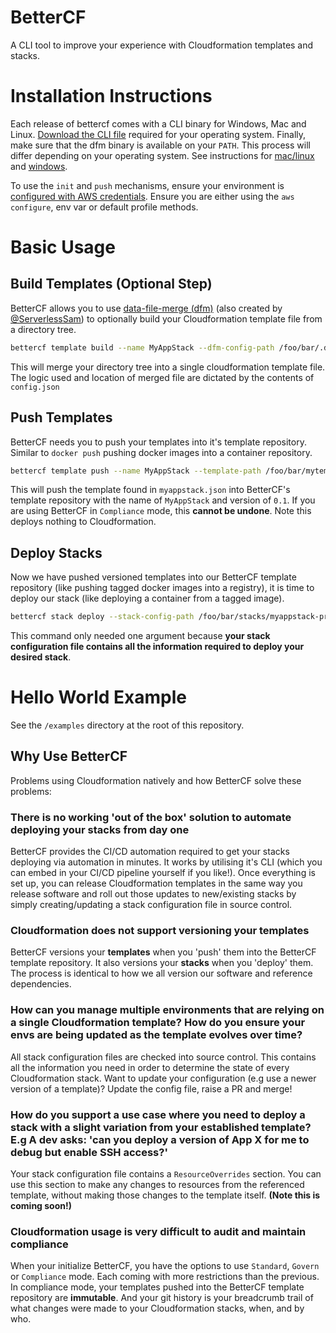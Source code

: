 # BetterCF

A CLI tool to improve your experience with Cloudformation templates and stacks.

# Installation Instructions

Each release of bettercf comes with a CLI binary for Windows, Mac and Linux. [Download the CLI file](https://github.com/ServerlessSam/bettercf/releases) required for your operating system. Finally, make sure that the dfm binary is available on your `PATH`. This process will differ depending on your operating system. See instructions for [mac/linux](https://stackoverflow.com/questions/14637979/how-to-permanently-set-path-on-linux-unix) and [windows](https://stackoverflow.com/questions/1618280/where-can-i-set-path-to-make-exe-on-windows).

To use the `init` and `push` mechanisms, ensure your environment is [configured with AWS credentials](https://boto3.amazonaws.com/v1/documentation/api/latest/guide/credentials.html). Ensure you are either using the `aws configure`, env var or default profile methods.

# Basic Usage

## Build Templates (Optional Step)
BetterCF allows you to use [data-file-merge (dfm)](https://github.com/ServerlessSam/data-file-merge) (also created by [@ServerlessSam](https://github.com/ServerlessSam)) to optionally build your Cloudformation template file from a directory tree.

```bash
bettercf template build --name MyAppStack --dfm-config-path /foo/bar/.dfm/config.json --dfm-root-path /foo/bar/mytemplates 
```
This will merge your directory tree into a single cloudformation template file. The logic used and location of merged file are dictated by the contents of `config.json`

## Push Templates
BetterCF needs you to push your templates into it's template repository. Similar to `docker push` pushing docker images into a container repository.

```bash
bettercf template push --name MyAppStack --template-path /foo/bar/mytemplates/myappstack.json --template-version 0.1
```

This will push the template found in `myappstack.json` into BetterCF's template repository with the name of `MyAppStack` and version of `0.1`. If you are using BetterCF in `Compliance` mode, this **cannot be undone**. Note this deploys nothing to Cloudformation.

## Deploy Stacks
Now we have pushed versioned templates into our BetterCF template repository (like pushing tagged docker images into a registry), it is time to deploy our stack (like deploying a container from a tagged image).

```bash
bettercf stack deploy --stack-config-path /foo/bar/stacks/myappstack-production.json
```

This command only needed one argument because **your stack configuration file contains all the information required to deploy your desired stack**.
# Hello World Example

See the `/examples` directory at the root of this repository.

## Why Use BetterCF

Problems using Cloudformation natively and how BetterCF solve these problems:
### There is no working 'out of the box' solution to automate deploying your stacks from day one

BetterCF provides the CI/CD automation required to get your stacks deploying via automation in minutes. It works by utilising it's CLI (which you can embed in your CI/CD pipeline yourself if you like!). Once everything is set up, you can release Cloudformation templates in the same way you release software and roll out those updates to new/existing stacks by simply creating/updating a stack configuration file in source control.
  
### Cloudformation does not support versioning your templates

BetterCF versions your **templates** when you 'push' them into the BetterCF template repository. It also versions your **stacks** when you 'deploy' them. The process is identical to how we all version our software and reference dependencies.
  
### How can you manage multiple environments that are relying on a single Cloudformation template? How do you ensure your envs are being updated as the template evolves over time?

All stack configuration files are checked into source control. This contains all the information you need in order to determine the state of every Cloudformation stack. Want to update your configuration (e.g use a newer version of a template)? Update the config file, raise a PR and merge!
  
### How do you support a use case where you need to deploy a stack with a slight variation from your established template? E.g A dev asks: 'can you deploy a version of App X for me to debug but enable SSH access?'

Your stack configuration file contains a `ResourceOverrides` section. You can use this section to make any changes to resources from the referenced template, without making those changes to the template itself. **(Note this is coming soon!)**
  
### Cloudformation usage is very difficult to audit and maintain compliance

When your initialize BetterCF, you have the options to use `Standard`, `Govern` or `Compliance` mode. Each coming with more restrictions than the previous. In compliance mode, your templates pushed into the BetterCF template repository are **immutable**. And your git history is your breadcrumb trail of what changes were made to your Cloudformation stacks, when, and by who.
